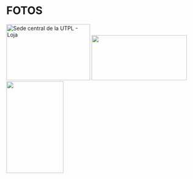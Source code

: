 # FOTOS

<img alt="Sede central de la UTPL - Loja" src="https://upload.wikimedia.org/wikipedia/commons/thumb/6/68/UTPL-campusLoja.jpg/220px-UTPL-campusLoja.jpg"  width="220" height="147">

<img src="https://upload.wikimedia.org/wikipedia/commons/thumb/7/7e/01_UTPL_-_Loja_-_Ecuador_-_Panor%C3%A1mica.jpg/250px-01_UTPL_-_Loja_-_Ecuador_-_Panor%C3%A1mica.jpg" width="250" height="118">

<img src="https://upload.wikimedia.org/wikipedia/commons/thumb/9/91/Universidad_T%C3%A9cnica_Particular_de_Loja.png/150px-Universidad_T%C3%A9cnica_Particular_de_Loja.png" width="150" height="241">
